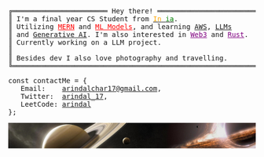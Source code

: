 <pre>
╔═══════════════════════ Hey there! ════════════════════════╗
║ I'm a final year CS Student from <a href="https://www.incredibleindia.org/content/incredible-india-v2/en.html"><span style="color: orange;">In</span><span style="color: white;">d</span><span style="color: green;">ia</span></a>.                   ║    😁 <a href="https://arindal1.github.io/dev-portfolio-2/">Arindal Char</a>
║ Utilizing <a href="https://www.mongodb.com/resources/languages/mern-stack-tutorial" style="color: red;">MERN</a> and <a href="https://lakefs.io/blog/machine-learning-architecture/" style="color: red;">ML Models</a>, and learning <a href="https://docs.aws.amazon.com/">AWS</a>, <a href="https://cloud.google.com/ai/llms">LLMs</a>      ║     ├─ Development
║ and <a href="https://cloud.google.com/use-cases/generative-ai">Generative AI</a>. I'm also interested in <a href="https://hbr.org/2022/05/what-is-web3" style="color: purple;">Web3</a> and <a href="https://doc.rust-lang.org/stable/" style="color: purple;">Rust</a>.  ║     │   ├─ <a href="https://github.com/arindal1/minesweeper-ReactJS">Minesweeper</a>
║ Currently working on a LLM project.                       ║     │   └─ <a href=" ">Chat Room</a>
║                                                           ║     └─ Machine Learning
║ Besides dev I also love photography and travelling.       ║         ├─ <a href="https://github.com/arindal1/anomaly-threat-hunter-ml">Nethunter</a>
╚═══════════════════════════════════════════════════════════╝         └─ <a href="https://github.com/arindal1/yolov5-onnx-object-recognition">YOLOv5</a>
</pre>

<pre>
const contactMe = {
   Email:    <a href = "mailto: arindalchar17@gmail.com">arindalchar17@gmail.com</a>,
   Twitter:  <a href="https://twitter.cpm/arindal_17">arindal_17</a>,
   LeetCode: <a href="https://leetcode.com/arindal/">arindal</a>
};
</pre>
![header](res/14.png)

<!-- ![arindal1 stats](https://github-readme-stats.vercel.app/api?username=arindal1&show_icons=true&theme=tokyonight) -->
